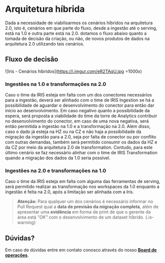 # Arquitetura híbrida

Dada a necessidade de viabilisarmos os cenários híbridos na arquitetura 2.0, isto é, cenários em que parte do fluxo, desde a ingestão até o serving, está na 1.0 e outra parte está na 2.0. dotamos o fluxo abaixo quanto a tomada de decisão da criação, ou não, de novos produtos de dados na arquitetura 2.0 utilizando tais cenários. 

## Fluxo de decisão

![Iris - Cenários híbridos](https://i.imgur.com/eR2TAqU.jpg =1000x)

### Ingestões na 1.0 e transformações na 2.0
Caso o time da IRIS esteja em falta com um dos conectores necessários para a ingestão, deverá ser alinhado com o time de IRIS Ingestion se há a possibilidade de aguardar o desenvolvimento do conector para então dar início ao desenvolvimento. Em caso negativo quanto a possibilidade da espera, será proposta a viabilidade do time da torre de Analytics contribuir no desenvolvimento do conector, em caso de uma nova negativa, será então permitida a ingestão na 1.0 e a transformação na 2.0.
Além disso, caso o dado já esteja na HZ ou na CZ e não haja a possibilidade da migração da ingestão para a 2.0, seja por falta de conector ou por conflito com outras demandas, também será permitido consumir os dados da HZ e da CZ por meio da arquitetura 2.0 de transformation. Contudo, para este último cenário se faz necessário alinhar com o time de IRIS Transformation quando a migração dos dados da 1.0 seria possível.

### Ingestões na 2.0 e transformações na 1.0
Caso o time da IRIS esteja em falta com alguma das ferramentas de serving, será permitido realizar as transformação nos workspaces da 1.0 enquanto a ingestão é feita na 2.0, após a limitação ser alinhada com a Iris.

> **Atenção:** Para qualquer um dos cenários é necessário informar no Pull Request qual a **data de previsão da migração completa**, além de apresentar uma **evidência** em forma de print de que o gerente da área está *"OK"* com o desenvolvimento de um dataset híbrido.
{.is-warning}


## Dúvidas? 
Em caso de dúvidas entre em contato conosco através do nosso  <a href="https://dev.azure.com/AMBEV-SA/IRIS-Analytics%20Platform/_boards/board/t/AnalyticsTeam/Customer%20Service" target="_blank" >**Board de operações**</a>.

